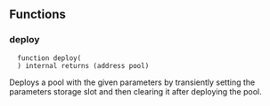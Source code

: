 


## Functions
### deploy
```solidity
  function deploy(
  ) internal returns (address pool)
```

Deploys a pool with the given parameters by transiently setting the parameters storage slot and then
clearing it after deploying the pool.


